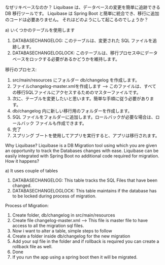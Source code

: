 なぜリキベースなのか？
Liquibase は、データベースの変更を簡単に追跡できる DB 移行ツールです。
Liquibase は Spring Boot と簡単に統合でき、移行に追加のコードは必要ありません。
それはどのようにして起こるのでしょうか？

a) いくつかのテーブルを使用します
1) DATABASECHANGELOG: このテーブルは、変更された SQL ファイルを追跡します。
2) DATABASECHANGELOGLOCK: このテーブルは、移行プロセス中にデータベースをロックする必要があるかどうかを維持します。

移行のプロセス:
1) src/main/resources にフォルダー db/changelog を作成します。
2) ファイルchangelog-master.xmlを作成します --> このファイルは、すべての移行SQLファイルにアクセスするためのマスターファイルです。
3) 次に、テーブルを変更したいと思います。簡単な手順に従う必要があります。
4) db/changelog 内に新しい移行用のフォルダーを作成します。
5) SQL ファイルをフォルダーに追加します。ロールバックが必要な場合は、ロールバック ファイルも作成できます。
6) 完了
7) スプリング ブートを使用してアプリを実行すると、アプリは移行されます。


Why Liquibase?
Liquibase is a DB Migration tool using which you are given an opportunity to track the Databases changes with ease.
Liquibase can be easily integrated with Spring Boot no additional code required for migration.
How it happens?

a) It uses couple of tables
1) DATABASECHANGELOG: This table tracks the SQL Files that have been changed.
2) DATABASECHANGELOGLOCK: This table maintains if the database has to be locked during process of migration.

Process of Migration:
1) Create folder, db/changelog in src/main/resources
2) Create file changelog-master.xml --> This file is master file to have access to all the migration sql files.
3) Now i want to alter a table, simple steps to follow 
4) Create a folder inside db/changelog for the new migration
5) Add your sql file in the folder and if rollback is required you can create a rollback file as well.
6) Done
7) If you run the app using a spring boot then it will be migrated.
